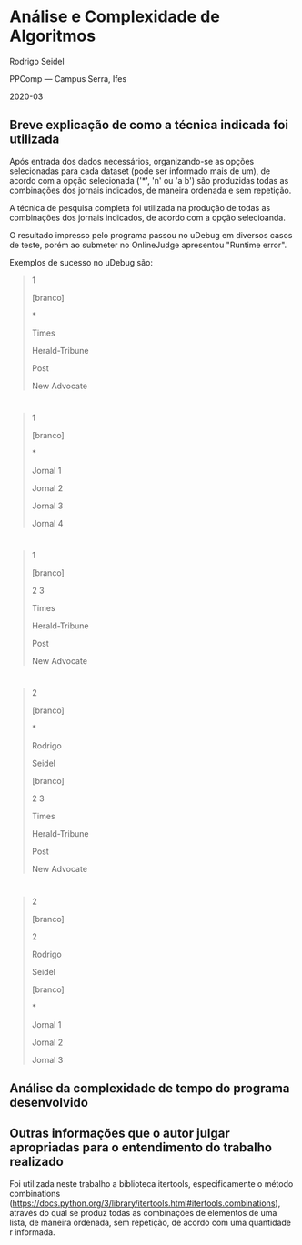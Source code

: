 # Análise e Complexidade de Algoritmos

Rodrigo Seidel

PPComp — Campus Serra, Ifes

2020-03


## Breve explicação de como a técnica indicada foi utilizada
Após entrada dos dados necessários, organizando-se as opções selecionadas para cada dataset (pode ser informado mais de um), de acordo com a opção selecionada ('*', 'n' ou 'a b') são produzidas todas as combinações dos jornais indicados, de maneira ordenada e sem repetição.

A técnica de pesquisa completa foi utilizada na produção de todas as combinações dos jornais indicados, de acordo com a opção selecioanda.


O resultado impresso pelo programa passou no uDebug em diversos casos de teste, porém ao submeter no OnlineJudge apresentou "Runtime error".

Exemplos de sucesso no uDebug são:
>1
>
> [branco]
>
>\*
>
>Times
>
>Herald-Tribune
>
>Post
>
>New Advocate
>

# 

>1
>
> [branco]
>
>\*
>
>Jornal 1
>
>Jornal 2
>
>Jornal 3
>
>Jornal 4
>

# 

>1
>
> [branco]
>
>2 3
>
>Times
>
>Herald-Tribune
>
>Post
>
>New Advocate
>

# 

>2
>
> [branco]
>
>\*
>
>Rodrigo
>
>Seidel
>
> [branco]
>
>2 3
>
>Times
>
>Herald-Tribune
>
>Post
>
>New Advocate
>

# 

>2
>
> [branco]
>
>2
>
>Rodrigo
>
>Seidel
> 
> [branco]
>
>\*
>
>Jornal 1
>
>Jornal 2
>
>Jornal 3
>

## Análise da complexidade de tempo do programa desenvolvido



## Outras informações que o autor julgar apropriadas para o entendimento do trabalho realizado
Foi utilizada neste trabalho a biblioteca itertools, especificamente o método combinations (https://docs.python.org/3/library/itertools.html#itertools.combinations), através do qual se produz todas as combinações de elementos de uma lista, de maneira ordenada, sem repetição, de acordo com uma quantidade r informada.
